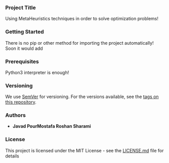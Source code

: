 ### Project Title

Using MetaHeuristics techniques in order to solve optimization problems!

### Getting Started

There is no pip or other method for importing the project automatically!<br>
Soon it would add

### Prerequisites

Python3 interpreter is enough!

### Versioning

We use [SemVer](http://semver.org/) for versioning. For the versions available, see the [tags on this repository](https://github.com/your/project/tags). 

### Authors

* **Javad PourMostafa Roshan Sharami** 

### License

This project is licensed under the MIT License - see the [LICENSE.md](LICENSE.md) file for details

